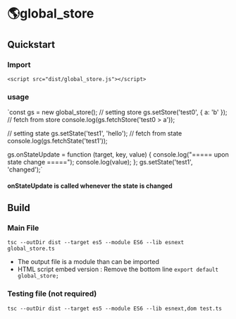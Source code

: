 # 🌎global_store

## Quickstart
### Import
`<script src="dist/global_store.js"></script>`

### usage
`const gs = new global_store();
// setting store
gs.setStore('test0', { a: 'b' });
// fetch from store
console.log(gs.fetchStore('test0 > a'));


// setting state
gs.setState('test1', 'hello');
// fetch from state
console.log(gs.fetchState('test1'));

gs.onStateUpdate = function (target, key, value) {
    console.log("===== upon state change =====");
    console.log(value);
};
gs.setState('test1', 'changed');`
#### onStateUpdate is called whenever the state is changed



## Build

### Main File
`tsc --outDir dist --target es5 --module ES6 --lib esnext global_store.ts`

- The output file is a module than can be imported
- HTML script embed version : Remove the bottom line `export default global_store;`

### Testing file (not required)
`tsc --outDir dist --target es5 --module ES6 --lib esnext,dom test.ts`
